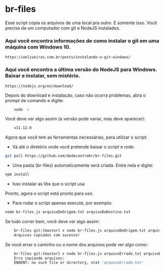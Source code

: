 # br-files

Esse script copia os arquivos de uma local pra outro. E somente isso.
Você precisa de um computador com git e NodeJS instalados. 

### Aqui você encontra informações de como instalar o git em uma máquina com Windows 10.
    https://woliveiras.com.br/posts/instalando-o-git-windows/

### Aqui você encontra a última versão do NodeJS para Windows. Baixar e instalar, sem mistério.
    https://nodejs.org/en/download/

Depois do download e instalação, caso não ocorra problemas, abra o prompt de comando e digite:

```bash
    node -v
```
Você deve ver algo assim (a versão pode variar, mas deve aparecer):
```bash
    v11.12.0
```

Agora que você tem as ferramentas necessárias, para utilizar o script:

* Vá até o diretório onde você pretende baixar o script e rode:
```bash
git pull https://github.com/dedecastrobr/br-files.git
```
* Uma pasta (br-files) automaticamente será criada. Entre nela e digite:
```bash
npm install
```
* Isso instalar as libs que o script usa


Pronto, agora o script está pronto para uso.
* Para rodar o script apenas execute, por exemplo:
```bash
node br-files.js arquivoDeOrigem.txt arquivoDeDestino.txt
```

Se tudo correr bem, você deve ver algo assim:
```bash
    br-files git:(master) ✗ node br-files.js arquivoDeOrigem.txt arquivoDeDestino.txt
    Arquivos copiados com sucesso!
```

Se você errar o caminho ou o nome dos arquivos pode ver algo como: 
```bash
    br-files git:(master) ✗ node br-files.js arquivoErrado.txt arquivoDeDestino.txt
    Erro copiando arquivos:
    ENOENT: no such file or directory, stat 'arquivoErrado.txt'
 ```